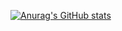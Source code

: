 [![Anurag's GitHub stats](https://github-readme-stats.vercel.app/api?username=henry-hart)](https://github.com/anuraghazra/github-readme-stats)
